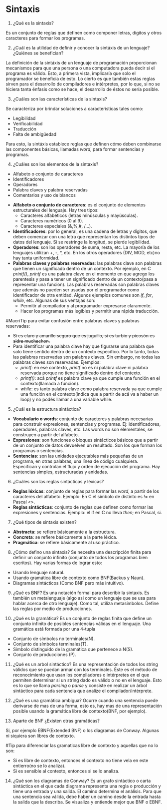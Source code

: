 # Sintaxis

1. ¿Qué es la sintaxis?

Es un conjunto de reglas que definen como componer letras, dígitos y otros caracteres para formar los programas.

2. ¿Cuál es la utilidad de definir y conocer la sintáxis de un lenguaje? ¿Quiénes se benefician?

La definición de la sintáxis de un lenguaje de programación proporcionan mecanismos para que una persona o una computadora pueda decir si el programa es válido. Esto, a primera vista, implicaría que solo el programador se beneficia de esto. Lo cierto es que también estas reglas sirven para el desarrollo de compiladores e intérpretes, por lo que, si no se hiciera tanta énfasis como se hace, el desarrollo de éstos no sería posible.

3. ¿Cuáles son las características de la sintaxis?

Se caracteriza por brindar soluciones a características tales como:
* Legibilidad
* Verificabilidad
* Traducción
* Falta de ambigüedad

Para esto, la sintáxis establece reglas que definen cómo deben combinarse las componentes básicas, llamadas *word*, para formar sentencias y programas.

4. ¿Cuáles son los elementos de la sintaxis?

* Alfabeto o conjunto de caracteres
* Identificadores
* Operadores
* Palabra claves y palabra reservadas
* Comentarios y uso de blancos

- **Alfabeto o conjunto de caracteres**: es el conjunto de elementos estructurales del lenguaje. Hay tres tipos:
  + Caracteres alfabéticos (letras minúsculas y mayúsculas).
  + Caracteres numéricos (0 al 9).
  + Caracteres especiales (&,%,#, /…).
- **Identificadores**: por lo general, es una cadena de letras y dígitos, que deben comenzar con una letra que representan los distintos tipos de datos del lenguaje. Si se restringe la longitud, se pierde legibilidad.
- **Operadores**: son los operadores de suma, resta, etc. La mayoría de los lenguajes utilizan +, -, *, etc. En los otros operadores (DIV, MOD, etc)no hay tanta uniformidad.
- **Palabras claves y palabras reservadas**: las palabras clave son palabras que tienen un significado dentro de un contexto. Por ejemplo, en C *printf()*, *printf* es una palabra clave en el momento en que agrego los parentesis y pasa a tener un significado dentro de un contexto(pasa a representar una funcion). Las palabras reservadas son palabras claves que además no pueden ser usadas por el programador como identificador de otra entidad. Algunos ejemplos comunes son *if*, *for*, *while*, etc. Algunas de sus ventajas son: 
  + Permitir al compilador y al programador expresarse claramente.
  + Hacer los programas más legibles y permitir una rápida traducción.

#MacriTip para evitar confusión entre palabras claves y palabras reservadas:
  * ~~Si es claro y amarillo seguro que es juguillo, si es turbio y picosón es sidra muchachon.~~
  * Para identificar una palabra clave hay que figurarse una palabra que solo tiene sentido dentro de un contexto especifico. Por lo tanto, todas las palabras reservadas son palabras claves. Sin embargo, no todas las palabras claves son reservadas. Ejemplos: 
    + *printf*: en ese contexto, *printf* no es ni palabra clave ni palabra reservada porque no tiene significado dentro del contexto.
    + *printf()*: acá *printf* es palabra clave ya que cumple una función en el contexto(llamada a funcion).
    + *while*: es tanto palabra clave como palabra reservada ya que cumple una función en el contexto(indica que a partir de acá va a haber un loop) y no podés llamar a una variable while.
  
5. ¿Cuál es la estructura sintáctica?

* **Vocabulario o words**: conjunto de caracteres y palabras necesarias para construir expresiones, sentencias y programas. Ej: identificadores, operadores, palabras claves, etc. Las words no son elementales, se construyen a partir del alfabeto.
* **Expresiones**: son funciones o bloques sintácticos básicos que a partir de un conjunto de datos devuelven un resultado. Son los que forman los programas o sentencias.
* **Sentencias**: son las unidades ejecutables más pequeñas de un programa, en otras palabras, una línea de código cualquiera. Especifican y controlan el flujo y orden de ejecución del programa. Hay sentencias simples, estructuradas y anidadas.

6. ¿Cuáles son las reglas sintácticas y léxicas?
* **Reglas léxicas**: conjunto de reglas para formar las *word*, a partir de los caracteres del alfabeto. Ejemplo: En C el símbolo de distinto es != en Pascal <>.
* **Reglas sintácticas**: conjunto de reglas que definen como formar las expresiones y sentencias. Ejemplo: el if en C no lleva *then*; en Pascal, si.

7. ¿Qué tipos de sintaxis existen?
* **Abstracta**: se refiere básicamente a la estructura.
* **Concreta**: se refiere básicamente a la parte léxica.
* **Pragmática**: se refiere básicamente al uso práctico.

8. ¿Cómo defino una sintaxis?
Se necesita una descripción finita para definir un conjunto infinito (conjunto de todos los programas bien escritos). Hay varias formas de lograr esto:
  + Usando lenguaje natural.
  + Usando gramática libre de contexto como BNF(Backus y Naun).
  + Diagramas sintácticos (Como BNF pero más intuitivo).
  
9. ¿Qué es BNF?
Es una notación formal para describir la sintaxis. Es también un metalenguaje (algo asi como un lenguaje que se usa para hablar acerca de otro lenguaje). Como tal, utiliza metasímbolos. Define las reglas por medio de producciones.

10. ¿Qué es la gramática?
Es un conjunto de reglas finita que define un conjunto infinito de posibles sentencias válidas en el lenguaje. Una gramática está formada por una 4-tupla
  * Conjunto de símbolos no terminales(N).
  * Conjunto de símbolos terminales(T).
  * Símbolo distinguido de la gramática que pertenece a N(S).
  * Conjunto de producciones (P).

11. ¿Qué es un arbol sintáctico?
Es una representación de todos los string válidos que se puedan armar con los terminales. Éste es el método de reconocimiento que usan los compiladores o intérpretes en el que permiten determinar si un string dado es válido o no en el lenguaje. Esto es lo que se llama *parsing* o *parse* y consiste en realizar un árbol sintáctico para cada sentencia que analize el compilador/intérprete.

12. ¿Qué es una gramática ambigua?
Ocurre cuando una sentencia puede derivarse de mas de una forma, esto es, hay mas de una representación posible usando la gramática libre de contexto(BNF, por ejemplo).

13. Aparte de BNF ¿Existen otras gramáticas?

Si, por ejemplo EBNF(Extended BNF) o los diagramas de Conway. Algunas ni siquiera son libres de contexto.

#Tip para diferenciar las gramaticas libre de contexto y aquellas que no lo son:
* Si es libre de contexto, entonces el contexto no tiene vela en este entierro(no se lo analiza).
* Si es sensible al contexto, entonces si se lo analiza.

14. ¿Qué son los diagramas de Conway?
Es un grafo sintáctico o carta sintáctica en el que cada diagrama representa una regla o producción y tiene una entrada y una salida. El camino determina el análisis. Para que una sentencia sea válida, debe haber un camino desde la entrada hasta la salida que la describa. Se visualiza y entiende mejor que BNF o EBNF.
